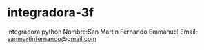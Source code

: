 # integradora-3f
integradora python
Nombre:San Martin Fernando Emmanuel 
Email: sanmartinfernando@gmail.com

